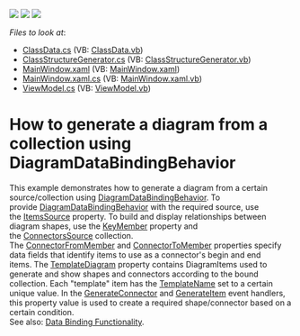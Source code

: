<!-- default badges list -->
![](https://img.shields.io/endpoint?url=https://codecentral.devexpress.com/api/v1/VersionRange/128585263/16.2.4%2B)
[![](https://img.shields.io/badge/Open_in_DevExpress_Support_Center-FF7200?style=flat-square&logo=DevExpress&logoColor=white)](https://supportcenter.devexpress.com/ticket/details/T477893)
[![](https://img.shields.io/badge/📖_How_to_use_DevExpress_Examples-e9f6fc?style=flat-square)](https://docs.devexpress.com/GeneralInformation/403183)
<!-- default badges end -->
<!-- default file list -->
*Files to look at*:

* [ClassData.cs](./CS/DiagramDataBindingBehavior/Data/ClassData.cs) (VB: [ClassData.vb](./VB/DiagramDataBindingBehavior/Data/ClassData.vb))
* [ClassStructureGenerator.cs](./CS/DiagramDataBindingBehavior/Data/ClassStructureGenerator.cs) (VB: [ClassStructureGenerator.vb](./VB/DiagramDataBindingBehavior/Data/ClassStructureGenerator.vb))
* [MainWindow.xaml](./CS/DiagramDataBindingBehavior/MainWindow.xaml) (VB: [MainWindow.xaml](./VB/DiagramDataBindingBehavior/MainWindow.xaml))
* [MainWindow.xaml.cs](./CS/DiagramDataBindingBehavior/MainWindow.xaml.cs) (VB: [MainWindow.xaml.vb](./VB/DiagramDataBindingBehavior/MainWindow.xaml.vb))
* [ViewModel.cs](./CS/DiagramDataBindingBehavior/ViewModel/ViewModel.cs) (VB: [ViewModel.vb](./VB/DiagramDataBindingBehavior/ViewModel/ViewModel.vb))
<!-- default file list end -->
# How to generate a diagram from a collection using DiagramDataBindingBehavior


<p>This example demonstrates how to generate a diagram from a certain source/collection using <a href="https://documentation.devexpress.com/WPF/clsDevExpressXpfDiagramDiagramDataBindingBehaviortopic.aspx">DiagramDataBindingBehavior</a>. To provide <a href="https://documentation.devexpress.com/WPF/clsDevExpressXpfDiagramDiagramDataBindingBehaviortopic.aspx">DiagramDataBindingBehavior</a> with the required source, use the <a href="https://documentation.devexpress.com/WPF/DevExpressXpfDiagramDiagramDataBindingBehaviorBase_ItemsSourcetopic.aspx">ItemsSource</a> property. To build and display relationships between diagram shapes, use the <a href="https://documentation.devexpress.com/WindowsForms/DevExpressXtraDiagramDiagramDataBindingControllerBase_KeyMembertopic.aspx">KeyMember</a> property and the <a href="https://documentation.devexpress.com/WPF/DevExpressXpfDiagramDiagramDataBindingBehavior_ConnectorsSourcetopic.aspx">ConnectorsSource</a> collection. The <a href="https://documentation.devexpress.com/WPF/DevExpressXpfDiagramDiagramDataBindingBehavior_ConnectorFromMembertopic.aspx">ConnectorFromMember</a> and <a href="https://documentation.devexpress.com/WPF/DevExpressXpfDiagramDiagramDataBindingBehavior_ConnectorToMembertopic.aspx">ConnectorToMember</a> properties specify data fields that identify items to use as a connector's begin and end items. The <a href="https://documentation.devexpress.com/WPF/DevExpressXpfDiagramDiagramDataBindingBehaviorBase_TemplateDiagramtopic.aspx">TemplateDiagram</a> property contains DiagramItems used to generate and show shapes and connectors according to the bound collection. Each "template" item has the <a href="https://documentation.devexpress.com/WPF/DevExpressXpfDiagramDiagramItem_TemplateNametopic.aspx">TemplateName</a> set to a certain unique value. In the <a href="https://documentation.devexpress.com/WPF/DevExpressXpfDiagramDiagramDataBindingBehaviorBase_GenerateConnectortopic.aspx">GenerateConnector</a> and <a href="https://documentation.devexpress.com/WPF/DevExpressXpfDiagramDiagramDataBindingBehaviorBase_GenerateItemtopic.aspx">GenerateItem</a> event handlers, this property value is used to create a required shape/connector based on a certain condition.<br>See also: <a href="https://documentation.devexpress.com/WPF/CustomDocument117585.aspx">Data Binding Functionality</a>.</p>

<br/>


